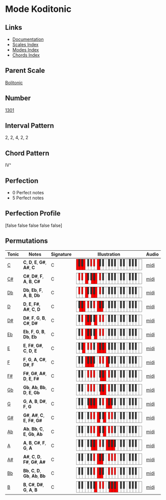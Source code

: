 # Mode Koditonic

## Links

- [Documentation](README.md)
- [Scales Index](Scales.md)
- [Modes Index](Modes.md)
- [Chords Index](Chords.md)

## Parent Scale

[Bolitonic](ScaleBolitonic.md)

## Number

[1301](https://ianring.com/musictheory/scales/1301)

## Interval Pattern

2, 2, 4, 2, 2

## Chord Pattern

IV⁺

## Perfection

- 0 Perfect notes
- 5 Perfect notes

## Perfection Profile

[false false false false false]

## Permutations

| Tonic | Notes | Signature | Illustration | Audio |
|-------|-------|-----------|--------------|-------|
| [C](ModeCNaturalKoditonic.md) | **C**, **D**, **E**, **G#**, **A#**, **C** | C | ![CNaturalKoditonic](ModeCNaturalKoditonic.png) | [midi](https://github.com/edipermadi/music/blob/main/docs/ModeCNaturalKoditonic.mid?raw=true) |
| [C#](ModeCSharpKoditonic.md) | **C#**, **D#**, **F**, **A**, **B**, **C#** | C | ![CSharpKoditonic](ModeCSharpKoditonic.png) | [midi](https://github.com/edipermadi/music/blob/main/docs/ModeCSharpKoditonic.mid?raw=true) |
| [Db](ModeDFlatKoditonic.md) | **Db**, **Eb**, **F**, **A**, **B**, **Db** | C | ![DFlatKoditonic](ModeDFlatKoditonic.png) | [midi](https://github.com/edipermadi/music/blob/main/docs/ModeDFlatKoditonic.mid?raw=true) |
| [D](ModeDNaturalKoditonic.md) | **D**, **E**, **F#**, **A#**, **C**, **D** | C | ![DNaturalKoditonic](ModeDNaturalKoditonic.png) | [midi](https://github.com/edipermadi/music/blob/main/docs/ModeDNaturalKoditonic.mid?raw=true) |
| [D#](ModeDSharpKoditonic.md) | **D#**, **F**, **G**, **B**, **C#**, **D#** | C | ![DSharpKoditonic](ModeDSharpKoditonic.png) | [midi](https://github.com/edipermadi/music/blob/main/docs/ModeDSharpKoditonic.mid?raw=true) |
| [Eb](ModeEFlatKoditonic.md) | **Eb**, **F**, **G**, **B**, **Db**, **Eb** | C | ![EFlatKoditonic](ModeEFlatKoditonic.png) | [midi](https://github.com/edipermadi/music/blob/main/docs/ModeEFlatKoditonic.mid?raw=true) |
| [E](ModeENaturalKoditonic.md) | **E**, **F#**, **G#**, **C**, **D**, **E** | C | ![ENaturalKoditonic](ModeENaturalKoditonic.png) | [midi](https://github.com/edipermadi/music/blob/main/docs/ModeENaturalKoditonic.mid?raw=true) |
| [F](ModeFNaturalKoditonic.md) | **F**, **G**, **A**, **C#**, **D#**, **F** | C | ![FNaturalKoditonic](ModeFNaturalKoditonic.png) | [midi](https://github.com/edipermadi/music/blob/main/docs/ModeFNaturalKoditonic.mid?raw=true) |
| [F#](ModeFSharpKoditonic.md) | **F#**, **G#**, **A#**, **D**, **E**, **F#** | C | ![FSharpKoditonic](ModeFSharpKoditonic.png) | [midi](https://github.com/edipermadi/music/blob/main/docs/ModeFSharpKoditonic.mid?raw=true) |
| [Gb](ModeGFlatKoditonic.md) | **Gb**, **Ab**, **Bb**, **D**, **E**, **Gb** | C | ![GFlatKoditonic](ModeGFlatKoditonic.png) | [midi](https://github.com/edipermadi/music/blob/main/docs/ModeGFlatKoditonic.mid?raw=true) |
| [G](ModeGNaturalKoditonic.md) | **G**, **A**, **B**, **D#**, **F**, **G** | C | ![GNaturalKoditonic](ModeGNaturalKoditonic.png) | [midi](https://github.com/edipermadi/music/blob/main/docs/ModeGNaturalKoditonic.mid?raw=true) |
| [G#](ModeGSharpKoditonic.md) | **G#**, **A#**, **C**, **E**, **F#**, **G#** | C | ![GSharpKoditonic](ModeGSharpKoditonic.png) | [midi](https://github.com/edipermadi/music/blob/main/docs/ModeGSharpKoditonic.mid?raw=true) |
| [Ab](ModeAFlatKoditonic.md) | **Ab**, **Bb**, **C**, **E**, **Gb**, **Ab** | C | ![AFlatKoditonic](ModeAFlatKoditonic.png) | [midi](https://github.com/edipermadi/music/blob/main/docs/ModeAFlatKoditonic.mid?raw=true) |
| [A](ModeANaturalKoditonic.md) | **A**, **B**, **C#**, **F**, **G**, **A** | C | ![ANaturalKoditonic](ModeANaturalKoditonic.png) | [midi](https://github.com/edipermadi/music/blob/main/docs/ModeANaturalKoditonic.mid?raw=true) |
| [A#](ModeASharpKoditonic.md) | **A#**, **C**, **D**, **F#**, **G#**, **A#** | C | ![ASharpKoditonic](ModeASharpKoditonic.png) | [midi](https://github.com/edipermadi/music/blob/main/docs/ModeASharpKoditonic.mid?raw=true) |
| [Bb](ModeBFlatKoditonic.md) | **Bb**, **C**, **D**, **Gb**, **Ab**, **Bb** | C | ![BFlatKoditonic](ModeBFlatKoditonic.png) | [midi](https://github.com/edipermadi/music/blob/main/docs/ModeBFlatKoditonic.mid?raw=true) |
| [B](ModeBNaturalKoditonic.md) | **B**, **C#**, **D#**, **G**, **A**, **B** | C | ![BNaturalKoditonic](ModeBNaturalKoditonic.png) | [midi](https://github.com/edipermadi/music/blob/main/docs/ModeBNaturalKoditonic.mid?raw=true) |
